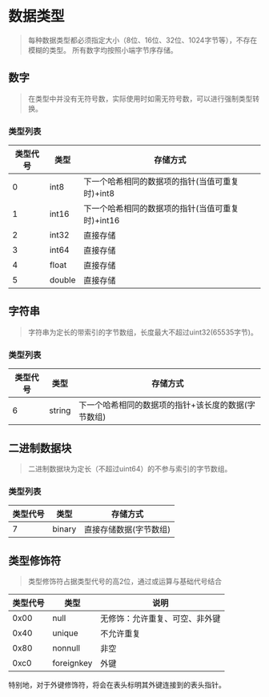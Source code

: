 # 数据类型
> 每种数据类型都必须指定大小（8位、16位、32位、1024字节等），不存在模糊的类型。
> 所有数字均按照小端字节序存储。

## 数字
> 在类型中并没有无符号数，实际使用时如需无符号数，可以进行强制类型转换。
### 类型列表
| 类型代号 | 类型 | 存储方式 |
| --- | --- | --- |
| 0 | int8 | 下一个哈希相同的数据项的指针(当值可重复时)+int8 |
| 1 | int16 | 下一个哈希相同的数据项的指针(当值可重复时)+int16 |
| 2 | int32 | 直接存储 |
| 3 | int64 | 直接存储 |
| 4 | float | 直接存储 |
| 5 | double | 直接存储 |

## 字符串
> 字符串为定长的带索引的字节数组，长度最大不超过uint32(65535字节)。
### 类型列表
| 类型代号 | 类型 | 存储方式 |
| --- | --- | --- |
| 6 | string | 下一个哈希相同的数据项的指针+该长度的数据(字节数组) |

## 二进制数据块
> 二进制数据块为定长（不超过uint64）的不参与索引的字节数组。
### 类型列表
| 类型代号 | 类型 | 存储方式 |
| --- | --- | --- |
| 7 | binary | 直接存储数据(字节数组) |

## 类型修饰符
> 类型修饰符占据类型代号的高2位，通过或运算与基础代号结合

| 类型代号 | 类型 | 说明 |
| --- | --- | --- |
| 0x00 | null | 无修饰：允许重复、可空、非外键 |
| 0x40 | unique | 不允许重复 |
| 0x80 | nonnull | 非空 |
| 0xc0 | foreignkey | 外键 |

特别地，对于外键修饰符，将会在表头标明其外键连接到的表头指针。